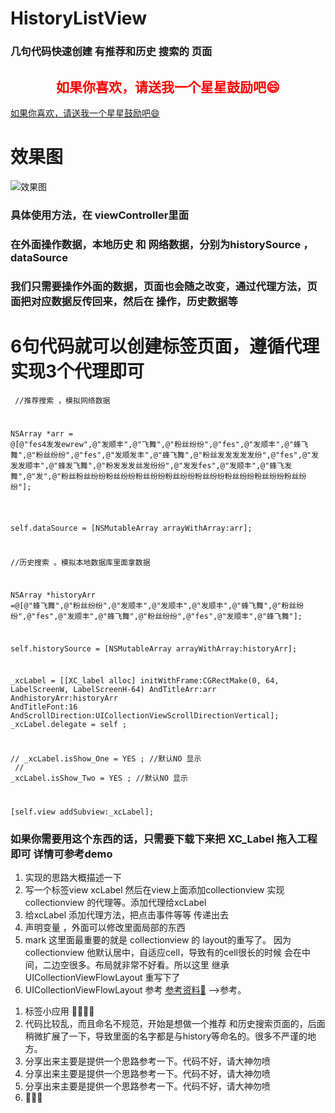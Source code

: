 # HistoryListView
<h3>几句代码快速创建 有推荐和历史 搜索的 页面</3>


<h2 style = "color:red;text-align:center">如果你喜欢，请送我一个星星鼓励吧😄</h2>
<a href= "target" >如果你喜欢，请送我一个星星鼓励吧😄</a>
<h1>效果图</h1>
<img src = "https://github.com/cgmsuccess/HistoryListView/blob/master/test.gif">效果图</ima>

<h3>具体使用方法，在 viewController里面 </h3>

<h3>在外面操作数据，本地历史 和 网络数据，分别为historySource ，dataSource</h3>

<h3>我们只需要操作外面的数据，页面也会随之改变，通过代理方法，页面把对应数据反传回来，然后在
操作，历史数据等
</h3>

</hr>

<h1>6句代码就可以创建标签页面，遵循代理实现3个代理即可</h1>

<code> //推荐搜索 ，模拟网络数据


NSArray *arr = @[@"fes4发发ewrew",@"发顺丰",@"飞舞",@"粉丝纷纷",@"fes",@"发顺丰",@"蜂飞舞",@"粉丝纷纷",@"fes",@"发顺发丰",@"蜂飞舞",@"粉丝发发发发发纷",@"fes",@"发发发顺丰",@"蜂发飞舞",@"粉发发发丝发纷纷",@"发发fes",@"发顺丰",@"蜂飞发舞",@"发",@"粉丝粉丝纷纷粉丝纷纷粉丝纷纷粉丝纷纷粉丝纷纷粉丝纷纷粉丝纷纷粉丝纷纷"];
<br/>

self.dataSource = [NSMutableArray arrayWithArray:arr];

//历史搜索 。模拟本地数据库里面拿数据

NSArray *historyArr =@[@"蜂飞舞",@"粉丝纷纷",@"发顺丰",@"发顺丰",@"发顺丰",@"蜂飞舞",@"粉丝纷纷",@"fes",@"发顺丰",@"蜂飞舞",@"粉丝纷纷",@"fes",@"发顺丰",@"蜂飞舞"];

self.historySource = [NSMutableArray arrayWithArray:historyArr];

_xcLabel = [[XC_label alloc] initWithFrame:CGRectMake(0, 64, LabelScreenW, LabelScreenH-64) AndTitleArr:arr AndhistoryArr:historyArr AndTitleFont:16 AndScrollDirection:UICollectionViewScrollDirectionVertical];
_xcLabel.delegate = self ;

//    _xcLabel.isShow_One = YES ;  //默认NO 显示 
<br/>
//    _xcLabel.isShow_Two = YES ; //默认NO 显示

[self.view addSubview:_xcLabel];
</code>


<h3>
    如果你需要用这个东西的话，只需要下载下来把 XC_Label 拖入工程即可
    详情可参考demo

</h3>



<ol>
<li>实现的思路大概描述一下</li>
<li>写一个标签view xcLabel 然后在view上面添加collectionview 实现collectionview 的代理等。添加代理给xcLabel</li>
<li>给xcLabel 添加代理方法，把点击事件等等 传递出去</li>
<li>声明变量 ，外面可以修改里面局部的东西</li>
<li>mark 这里面最重要的就是 collectionview 的 layout的重写了。 因为 collectionview 他默认居中，自适应cell，导致有的cell很长的时候 会在中间，二边空很多。布局就非常不好看。所以这里 继承 UICollectionViewFlowLayout 重写下了</li>
<li>UICollectionViewFlowLayout 参考 <a href ="http://www.jianshu.com/p/ac3edf92c5fd">参考资料😬</a> -->参考。
</li>

</ol>


</hr>



<ol>
<li>标签小应用 😬😬😬😬</li>
<li>代码比较乱，而且命名不规范，开始是想做一个推荐 和历史搜索页面的，后面稍微扩展了一下，导致里面的名字都是与history等命名的。很多不严谨的地方。</li>
<li>分享出来主要是提供一个思路参考一下。代码不好，请大神勿喷</li>
<li>分享出来主要是提供一个思路参考一下。代码不好，请大神勿喷</li>
<li>分享出来主要是提供一个思路参考一下。代码不好，请大神勿喷</li>
<li>🤗😰🤗</li>

</ol>
